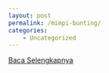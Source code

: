```yaml
---
layout: post
permalink: /mimpi-bunting/
categories:
    - Uncategorized
---
```


[Baca Selengkapnya](/01)